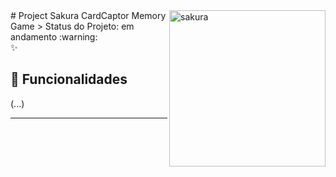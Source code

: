 <img src="" alt="sakura" width="250px" align="right">
# Project Sakura CardCaptor Memory Game
> Status do Projeto: em andamento :warning:

<br/>
✨

## 🔧 Funcionalidades
  (...)
  

<hr/>

